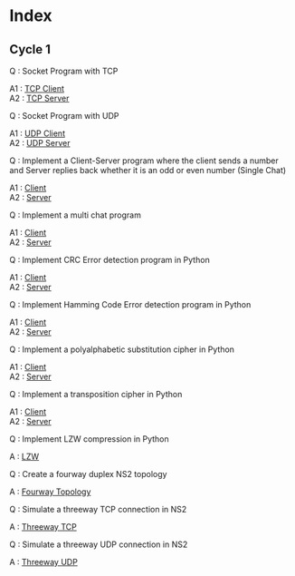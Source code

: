# Index

## Cycle 1

Q : Socket Program with TCP

A1 : [TCP Client](./Exp%201/tcp_client.py) \
A2 : [TCP Server](./Exp%201/tcp_server.py)

Q : Socket Program with UDP

A1 : [UDP Client](./Exp%202/udp_client.py) \
A2 : [UDP Server](./Exp%202/udp_server.py)

Q : Implement a Client-Server  program where the client sends a number and Server replies back whether it is an odd or even number (Single Chat)

A1 : [Client](./Exp%203/client.py) \
A2 : [Server](./Exp%203/server.py)

Q : Implement a multi chat program

A1 : [Client](./Exp%204/client.py) \
A2 : [Server](./Exp%204/server.py)

Q : Implement CRC Error detection program in Python

A1 : [Client](./Exp%205/client.py) \
A2 : [Server](./Exp%205/server.py)

Q : Implement Hamming Code Error detection program in Python

A1 : [Client](./Exp%206/client.py) \
A2 : [Server](./Exp%206/server.py)

Q : Implement a polyalphabetic substitution cipher in Python

A1 : [Client](./Exp%207/client.py) \
A2 : [Server](./Exp%207/server.py)

Q : Implement a transposition cipher in Python

A1 : [Client](./Exp%208/client.py) \
A2 : [Server](./Exp%208/server.py)

Q : Implement LZW compression in Python

A : [LZW](./Exp%209/lzw.py)

Q : Create a fourway duplex NS2 topology

A : [Fourway Topology](./Exp%2010/fourway%20duplex.tcl)

Q : Simulate a threeway TCP connection in NS2

A : [Threeway TCP](./Exp%2011/tcp.tcl)

Q : Simulate a threeway UDP connection in NS2

A : [Threeway UDP](./Exp%2012/udp.tcl)